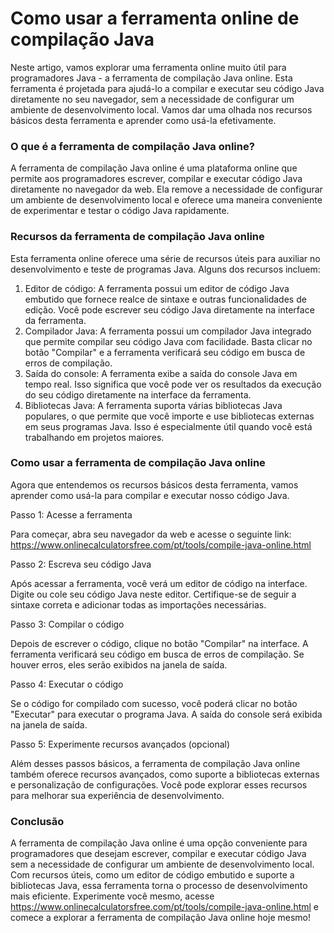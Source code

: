 Como usar a ferramenta online de compilação Java
================================================

Neste artigo, vamos explorar uma ferramenta online muito útil para programadores Java - a ferramenta de compilação Java online. Esta ferramenta é projetada para ajudá-lo a compilar e executar seu código Java diretamente no seu navegador, sem a necessidade de configurar um ambiente de desenvolvimento local. Vamos dar uma olhada nos recursos básicos desta ferramenta e aprender como usá-la efetivamente.

### O que é a ferramenta de compilação Java online?

A ferramenta de compilação Java online é uma plataforma online que permite aos programadores escrever, compilar e executar código Java diretamente no navegador da web. Ela remove a necessidade de configurar um ambiente de desenvolvimento local e oferece uma maneira conveniente de experimentar e testar o código Java rapidamente.

### Recursos da ferramenta de compilação Java online

Esta ferramenta online oferece uma série de recursos úteis para auxiliar no desenvolvimento e teste de programas Java. Alguns dos recursos incluem:

1. Editor de código: A ferramenta possui um editor de código Java embutido que fornece realce de sintaxe e outras funcionalidades de edição. Você pode escrever seu código Java diretamente na interface da ferramenta.
2. Compilador Java: A ferramenta possui um compilador Java integrado que permite compilar seu código Java com facilidade. Basta clicar no botão "Compilar" e a ferramenta verificará seu código em busca de erros de compilação.
3. Saída do console: A ferramenta exibe a saída do console Java em tempo real. Isso significa que você pode ver os resultados da execução do seu código diretamente na interface da ferramenta.
4. Bibliotecas Java: A ferramenta suporta várias bibliotecas Java populares, o que permite que você importe e use bibliotecas externas em seus programas Java. Isso é especialmente útil quando você está trabalhando em projetos maiores.

### Como usar a ferramenta de compilação Java online

Agora que entendemos os recursos básicos desta ferramenta, vamos aprender como usá-la para compilar e executar nosso código Java.

Passo 1: Acesse a ferramenta

Para começar, abra seu navegador da web e acesse o seguinte link: <https://www.onlinecalculatorsfree.com/pt/tools/compile-java-online.html>

Passo 2: Escreva seu código Java

Após acessar a ferramenta, você verá um editor de código na interface. Digite ou cole seu código Java neste editor. Certifique-se de seguir a sintaxe correta e adicionar todas as importações necessárias.

Passo 3: Compilar o código

Depois de escrever o código, clique no botão "Compilar" na interface. A ferramenta verificará seu código em busca de erros de compilação. Se houver erros, eles serão exibidos na janela de saída.

Passo 4: Executar o código

Se o código for compilado com sucesso, você poderá clicar no botão "Executar" para executar o programa Java. A saída do console será exibida na janela de saída.

Passo 5: Experimente recursos avançados (opcional)

Além desses passos básicos, a ferramenta de compilação Java online também oferece recursos avançados, como suporte a bibliotecas externas e personalização de configurações. Você pode explorar esses recursos para melhorar sua experiência de desenvolvimento.

### Conclusão

A ferramenta de compilação Java online é uma opção conveniente para programadores que desejam escrever, compilar e executar código Java sem a necessidade de configurar um ambiente de desenvolvimento local. Com recursos úteis, como um editor de código embutido e suporte a bibliotecas Java, essa ferramenta torna o processo de desenvolvimento mais eficiente. Experimente você mesmo, acesse <https://www.onlinecalculatorsfree.com/pt/tools/compile-java-online.html> e comece a explorar a ferramenta de compilação Java online hoje mesmo!
